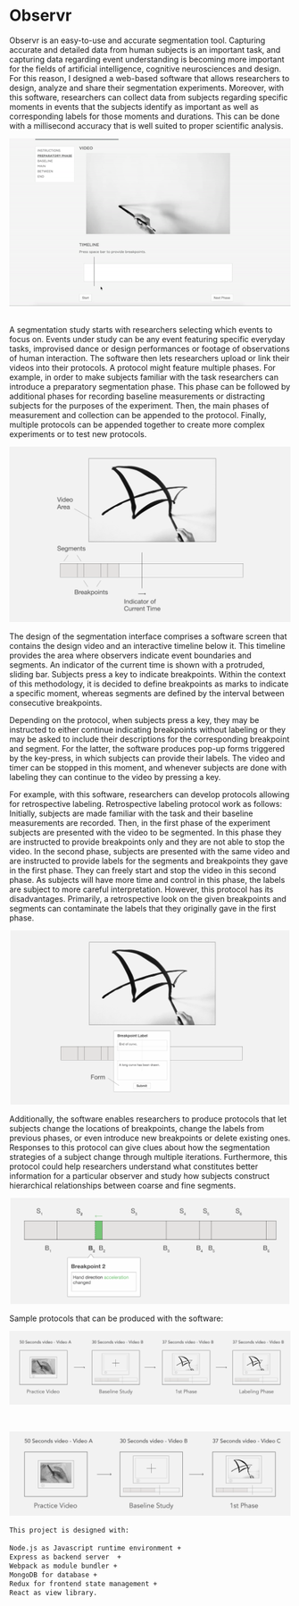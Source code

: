 # Observr

Observr is an easy-to-use and accurate segmentation tool. Capturing accurate and detailed data from human subjects is an important task, and capturing data regarding event understanding is becoming more important for the fields of artificial intelligence, cognitive neurosciences and design. For this reason, I designed a web-based software that allows researchers to design, analyze and share their segmentation experiments. Moreover, with this software, researchers can collect data from subjects regarding specific moments in events that the subjects identify as important as well as corresponding labels for those moments and durations. This can be done with a millisecond accuracy that is well suited to proper scientific analysis.
<br>
<p align="center"><img src="https://github.com/egeozin/observer-segmentation/blob/master/images/sample_session.gif"/></p>
<br>
A segmentation study starts with researchers selecting which events to focus on. Events under study can be any event featuring specific everyday tasks, improvised dance or design performances or footage of observations of human interaction. The software then lets researchers upload or link their videos into their protocols. A protocol might feature multiple phases. For example, in order to make subjects familiar with the task researchers can introduce a preparatory segmentation phase. This phase can be followed by additional phases for recording baseline measurements or distracting subjects for the purposes of the experiment. Then, the main phases of measurement and collection can be appended to the protocol. Finally, multiple protocols can be appended together to create more complex experiments or to test new protocols.

<p align="center"><img src="https://github.com/egeozin/observer-segmentation/blob/master/images/software_setup.png"/></p>

The design of the segmentation interface comprises a software screen that contains the design video and an interactive timeline below it. This timeline provides the area where observers indicate event boundaries and segments. An indicator of the current time is shown with a protruded, sliding bar. Subjects press a key to indicate breakpoints. Within the context of this methodology, it is decided to define breakpoints as marks to indicate a specific moment, whereas segments are defined by the interval between consecutive breakpoints.

Depending on the protocol, when subjects press a key, they may be instructed to either continue indicating breakpoints without labeling or they may be asked to include their descriptions for the corresponding breakpoint and segment. For the latter, the software produces pop-up forms triggered by the key-press, in which subjects can provide their labels. The video and timer can be stopped in this moment, and whenever subjects are done with labeling they can continue to the video by pressing a key.

For example, with this software, researchers can develop protocols allowing for retrospective labeling. Retrospective labeling protocol work as follows: Initially, subjects are made familiar with the task and their baseline measurements are recorded. Then, in the first phase of the experiment subjects are presented with the video to be segmented. In this phase they are instructed to provide breakpoints only and they are not able to stop the video. In the second phase, subjects are presented with the same video and are instructed to provide labels for the segments and breakpoints they gave in the first phase. They can freely start and stop the video in this second phase. As subjects will have more time and control in this phase, the labels are subject to more careful interpretation. However, this protocol has its disadvantages. Primarily, a retrospective look on the given breakpoints and segments can contaminate the labels that they originally gave in the first phase.

<p align="center"><img src="https://github.com/egeozin/observer-segmentation/blob/master/images/form.png" width="500"/></p>

Additionally, the software enables researchers to produce protocols that let subjects change the locations of breakpoints, change the labels from previous phases, or even introduce new breakpoints or delete existing ones. Responses to this protocol can give clues about how the segmentation strategies of a subject change through multiple iterations. Furthermore, this protocol could help researchers understand what constitutes better information for a particular observer and study how subjects construct hierarchical relationships between coarse and fine segments.

<p align="center"><img src="https://github.com/egeozin/observer-segmentation/blob/master/images/recursive.png" width="500"/></p>

Sample protocols that can be produced with the software:

<p align="center"><img src="https://github.com/egeozin/observer-segmentation/blob/master/images/protocol_retro.png" width="600"/></p>
<br>
<p align="center"><img src="https://github.com/egeozin/observer-segmentation/blob/master/images/protocol_simult.png" width="600"/></p>

    This project is designed with: 

    Node.js as Javascript runtime environment + 
    Express as backend server  + 
    Webpack as module bundler + 
    MongoDB for database +
    Redux for frontend state management +
    React as view library.


